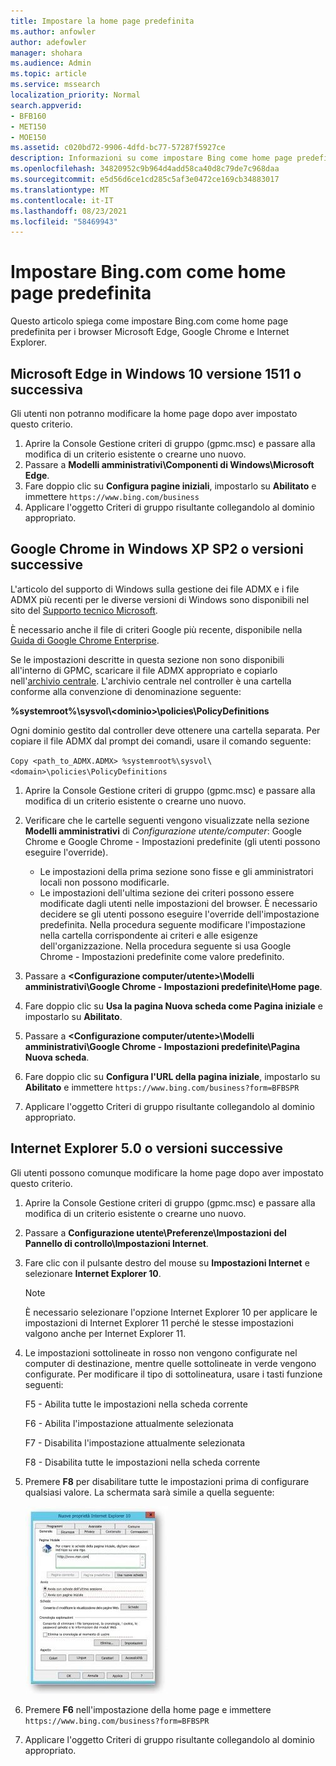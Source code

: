 ```yaml
---
title: Impostare la home page predefinita
ms.author: anfowler
author: adefowler
manager: shohara
ms.audience: Admin
ms.topic: article
ms.service: mssearch
localization_priority: Normal
search.appverid:
- BFB160
- MET150
- MOE150
ms.assetid: c020bd72-9906-4dfd-bc77-57287f5927ce
description: Informazioni su come impostare Bing come home page predefinita per la società con Microsoft Search.
ms.openlocfilehash: 34820952c9b964d4add58ca40d8c79de7c968daa
ms.sourcegitcommit: e5d56d6ce1cd285c5af3e0472ce169cb34883017
ms.translationtype: MT
ms.contentlocale: it-IT
ms.lasthandoff: 08/23/2021
ms.locfileid: "58469943"
---
```

# <a name="make-bingcom-the-default-home-page"></a>Impostare Bing.com come home page predefinita

Questo articolo spiega come impostare Bing.com come home page predefinita per i browser Microsoft Edge, Google Chrome e Internet Explorer. 
  
 
## <a name="microsoft-edge-on-windows-10-version-1511-or-later"></a>Microsoft Edge in Windows 10 versione 1511 o successiva

Gli utenti non potranno modificare la home page dopo aver impostato questo criterio. 

1. Aprire la Console Gestione criteri di gruppo (gpmc.msc) e passare alla modifica di un criterio esistente o crearne uno nuovo. 
1. Passare a **Modelli amministrativi\Componenti di Windows\Microsoft Edge**.    
1. Fare doppio clic su **Configura pagine iniziali**, impostarlo su **Abilitato** e immettere `https://www.bing.com/business`
1.  Applicare l'oggetto Criteri di gruppo risultante collegandolo al dominio appropriato.

  
## <a name="google-chrome-on-windows-xp-sp2-or-later"></a>Google Chrome in Windows XP SP2 o versioni successive


L'articolo del supporto di Windows sulla gestione dei file ADMX e i file ADMX più recenti per le diverse versioni di Windows sono disponibili nel sito del [Supporto tecnico Microsoft](https://support.microsoft.com/help/3087759/how-to-create-and-manage-the-central-store-for-group-policy-administra).

È necessario anche il file di criteri Google più recente, disponibile nella [Guida di Google Chrome Enterprise](https://support.google.com/chrome/a/answer/187202).
  
Se le impostazioni descritte in questa sezione non sono disponibili all'interno di GPMC, scaricare il file ADMX appropriato e copiarlo nell'[archivio centrale](/previous-versions/windows/it-pro/windows-vista/cc748955%28v%3dws.10%29). L'archivio centrale nel controller è una cartella conforme alla convenzione di denominazione seguente:
  
 **%systemroot%\sysvol\\<dominio\>\policies\PolicyDefinitions**
  
Ogni dominio gestito dal controller deve ottenere una cartella separata. Per copiare il file ADMX dal prompt dei comandi, usare il comando seguente:
  
 `Copy <path_to_ADMX.ADMX> %systemroot%\sysvol\<domain>\policies\PolicyDefinitions`
  
1. Aprire la Console Gestione criteri di gruppo (gpmc.msc) e passare alla modifica di un criterio esistente o crearne uno nuovo.
1. Verificare che le cartelle seguenti vengono visualizzate nella sezione **Modelli amministrativi** di *Configurazione utente/computer*: Google Chrome e Google Chrome - Impostazioni predefinite (gli utenti possono eseguire l'override).
   - Le impostazioni della prima sezione sono fisse e gli amministratori locali non possono modificarle.
   - Le impostazioni dell'ultima sezione dei criteri possono essere modificate dagli utenti nelle impostazioni del browser. È necessario decidere se gli utenti possono eseguire l'override dell'impostazione predefinita. Nella procedura seguente modificare l'impostazione nella cartella corrispondente ai criteri e alle esigenze dell'organizzazione. Nella procedura seguente si usa Google Chrome - Impostazioni predefinite come valore predefinito.

1. Passare a **&lt;Configurazione computer/utente&gt;\Modelli amministrativi\Google Chrome - Impostazioni predefinite\Home page**. 
1. Fare doppio clic su **Usa la pagina Nuova scheda come Pagina iniziale** e impostarlo su **Abilitato**. 
1. Passare a **&lt;Configurazione computer/utente&gt;\Modelli amministrativi\Google Chrome - Impostazioni predefinite\Pagina Nuova scheda**. 
1. Fare doppio clic su **Configura l'URL della pagina iniziale**, impostarlo su **Abilitato** e immettere `https://www.bing.com/business?form=BFBSPR` 
1. Applicare l'oggetto Criteri di gruppo risultante collegandolo al dominio appropriato.

## <a name="internet-explorer-50-or-later"></a>Internet Explorer 5.0 o versioni successive
Gli utenti possono comunque modificare la home page dopo aver impostato questo criterio. 

1. Aprire la Console Gestione criteri di gruppo (gpmc.msc) e passare alla modifica di un criterio esistente o crearne uno nuovo.
    
2. Passare a **Configurazione utente\Preferenze\Impostazioni del Pannello di controllo\Impostazioni Internet**.
    
3. Fare clic con il pulsante destro del mouse su **Impostazioni Internet** e selezionare **Internet Explorer 10**.
    
    > [!NOTE]
    > È necessario selezionare l'opzione Internet Explorer 10 per applicare le impostazioni di Internet Explorer 11 perché le stesse impostazioni valgono anche per Internet Explorer 11. 
  
4. Le impostazioni sottolineate in rosso non vengono configurate nel computer di destinazione, mentre quelle sottolineate in verde vengono configurate. Per modificare il tipo di sottolineatura, usare i tasti funzione seguenti:
    
    F5 - Abilita tutte le impostazioni nella scheda corrente
    
    F6 - Abilita l'impostazione attualmente selezionata
    
    F7 - Disabilita l'impostazione attualmente selezionata
    
    F8 - Disabilita tutte le impostazioni nella scheda corrente
    
5. Premere **F8** per disabilitare tutte le impostazioni prima di configurare qualsiasi valore. La schermata sarà simile a quella seguente: 
    
    ![Internet Explorer 10 Finestra di dialogo Proprietà.](media/2fd55755-5007-4e33-a795-c42ce2fcef4a.jpg)
  
6. Premere **F6** nell'impostazione della home page e immettere `https://www.bing.com/business?form=BFBSPR`
    
7. Applicare l'oggetto Criteri di gruppo risultante collegandolo al dominio appropriato.